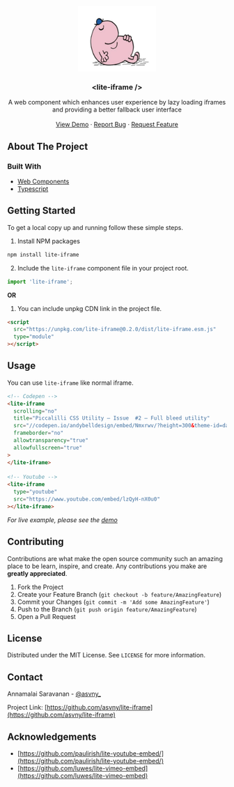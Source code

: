 <br />
<p align="center">
  <a href="https://github.com/asvny/lite-iframe">
    <img src="https://raw.githubusercontent.com/asvny/lite-iframe/master/images/logo.png" alt="Logo" width="180" height="150">
  </a>

  <h3 align="center">&lt;lite-iframe /&gt;</h3>

  <p align="center">
    A web component which enhances user experience by lazy loading iframes and providing a better fallback user interface
    <br />
    <br />
    <a href="https://lite-iframe-demo.netlify.com">View Demo</a>
    ·
    <a href="https://github.com/asvny/lite-iframe/issues">Report Bug</a>
    ·
    <a href="https://github.com/asvny/lite-iframe/issues">Request Feature</a>
  </p>
</p>

<!-- ABOUT THE PROJECT -->

## About The Project

### Built With

- [Web Components](https://developer.mozilla.org/en-US/docs/Web/Web_Components)
- [Typescript](https://www.typescriptlang.org/)

<!-- GETTING STARTED -->

## Getting Started

To get a local copy up and running follow these simple steps.

1. Install NPM packages

```sh
npm install lite-iframe
```

2. Include the `lite-iframe` component file in your project root.

```js
import 'lite-iframe';
```

**OR**

1. You can include unpkg CDN link in the project file.

```html
<script
  src="https://unpkg.com/lite-iframe@0.2.0/dist/lite-iframe.esm.js"
  type="module"
></script>
```

<!-- USAGE EXAMPLES -->

## Usage

You can use `lite-iframe` like normal iframe.

```html
<!-- Codepen -->
<lite-iframe
  scrolling="no"
  title="Piccalilli CSS Utility — Issue  #2 — Full bleed utility"
  src="//codepen.io/andybelldesign/embed/Nmxrwv/?height=300&theme-id=dark&default-tab=css,result"
  frameborder="no"
  allowtransparency="true"
  allowfullscreen="true"
>
</lite-iframe>

<!-- Youtube -->
<lite-iframe
  type="youtube"
  src="https://www.youtube.com/embed/lzQyH-nX0u0"
></lite-iframe>
```

_For live example, please see the [demo](https://lite-iframe-demo.netlify.com)_

<!-- CONTRIBUTING -->

## Contributing

Contributions are what make the open source community such an amazing place to be learn, inspire, and create. Any contributions you make are **greatly appreciated**.

1. Fork the Project
2. Create your Feature Branch (`git checkout -b feature/AmazingFeature`)
3. Commit your Changes (`git commit -m 'Add some AmazingFeature'`)
4. Push to the Branch (`git push origin feature/AmazingFeature`)
5. Open a Pull Request

<!-- LICENSE -->

## License

Distributed under the MIT License. See `LICENSE` for more information.

<!-- CONTACT -->

## Contact

Annamalai Saravanan - [@asvny\_](https://twitter.com/twitter_handle)

Project Link: [https://github.com/asvny/lite-iframe](https://github.com/asvny/lite-iframe)

<!-- ACKNOWLEDGEMENTS -->

## Acknowledgements

- [https://github.com/paulirish/lite-youtube-embed/](https://github.com/paulirish/lite-youtube-embed/)
- [https://github.com/luwes/lite-vimeo-embed](https://github.com/luwes/lite-vimeo-embed)
